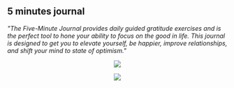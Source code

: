 ## 5 minutes journal

<em>"The Five-Minute Journal provides daily guided gratitude exercises and is the perfect tool to hone your ability to focus on the good in life. This journal is designed to get you to elevate yourself, be happier, improve relationships, and shift your mind to state of optimism."<em>
  
<p align="center"> <img src="https://i.ibb.co/QNtM5S8/5min-api.jpg"></p> 
<p align="center"> <img src="https://i.ibb.co/vz7WLcC/5min-api-2.jpg"></p>

